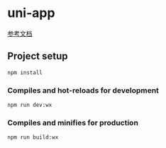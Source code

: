 # uni-app  
[参考文档](https://zbano.gitee.io/docs) 
## Project setup
```
npm install
```

### Compiles and hot-reloads for development
```
npm run dev:wx
```

### Compiles and minifies for production
```
npm run build:wx
```
